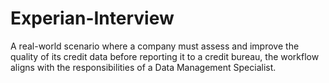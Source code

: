 # Experian-Interview
A real-world scenario where a company must assess and improve the quality of its credit data before reporting it to a credit bureau, the workflow aligns with the responsibilities of a Data Management Specialist.
